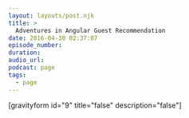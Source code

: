 ```yaml
---
layout: layouts/post.njk
title: >
  Adventures in Angular Guest Recommendation
date: 2016-04-30 02:37:07
episode_number:
duration:
audio_url:
podcast: page
tags:
  - page
---
```


[gravityform id="9" title="false" description="false"]
